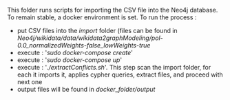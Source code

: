 This folder runs scripts for importing the CSV file into the Neo4j database.
To remain stable, a docker environment is set.
To run the process :
- put CSV files into the *import* folder (files can be found in *Neo4j/wikidata/data/wikidata2graphModeling/pol-0.0_normalizedWeights-false_lowWeights-true*
- execute : '*sudo docker-compose create*'
- execute : '*sudo docker-compose up*'
- execute : '*./extractConflicts.sh*'. This step scan the import folder, for each it imports it, applies cypher queries, extract files, and proceed with next one
- output files will be found in *docker_folder/output*
